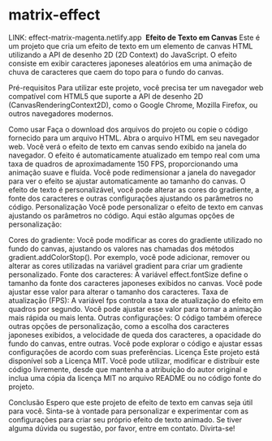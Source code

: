 # matrix-effect
LINK: effect-matrix-magenta.netlify.app
<img src="" />
**Efeito de Texto em Canvas**
Este é um projeto que cria um efeito de texto em um elemento de canvas HTML utilizando a API de desenho 2D (2D Context) do JavaScript. O efeito consiste em exibir caracteres japoneses aleatórios em uma animação de chuva de caracteres que caem do topo para o fundo do canvas.

Pré-requisitos
Para utilizar este projeto, você precisa ter um navegador web compatível com HTML5 que suporte a API de desenho 2D (CanvasRenderingContext2D), como o Google Chrome, Mozilla Firefox, ou outros navegadores modernos.

Como usar
Faça o download dos arquivos do projeto ou copie o código fornecido para um arquivo HTML.
Abra o arquivo HTML em seu navegador web.
Você verá o efeito de texto em canvas sendo exibido na janela do navegador.
O efeito é automaticamente atualizado em tempo real com uma taxa de quadros de aproximadamente 150 FPS, proporcionando uma animação suave e fluída.
Você pode redimensionar a janela do navegador para ver o efeito se ajustar automaticamente ao tamanho do canvas.
O efeito de texto é personalizável, você pode alterar as cores do gradiente, a fonte dos caracteres e outras configurações ajustando os parâmetros no código.
Personalização
Você pode personalizar o efeito de texto em canvas ajustando os parâmetros no código. Aqui estão algumas opções de personalização:

Cores do gradiente: Você pode modificar as cores do gradiente utilizado no fundo do canvas, ajustando os valores nas chamadas dos métodos gradient.addColorStop(). Por exemplo, você pode adicionar, remover ou alterar as cores utilizadas na variável gradient para criar um gradiente personalizado.
Fonte dos caracteres: A variável effect.fontSize define o tamanho da fonte dos caracteres japoneses exibidos no canvas. Você pode ajustar esse valor para alterar o tamanho dos caracteres.
Taxa de atualização (FPS): A variável fps controla a taxa de atualização do efeito em quadros por segundo. Você pode ajustar esse valor para tornar a animação mais rápida ou mais lenta.
Outras configurações: O código também oferece outras opções de personalização, como a escolha dos caracteres japoneses exibidos, a velocidade de queda dos caracteres, a opacidade do fundo do canvas, entre outras. Você pode explorar o código e ajustar essas configurações de acordo com suas preferências.
Licença
Este projeto está disponível sob a Licença MIT. Você pode utilizar, modificar e distribuir este código livremente, desde que mantenha a atribuição do autor original e inclua uma cópia da licença MIT no arquivo README ou no código fonte do projeto.

Conclusão
Espero que este projeto de efeito de texto em canvas seja útil para você. Sinta-se à vontade para personalizar e experimentar com as configurações para criar seu próprio efeito de texto animado. Se tiver alguma dúvida ou sugestão, por favor, entre em contato. Divirta-se!